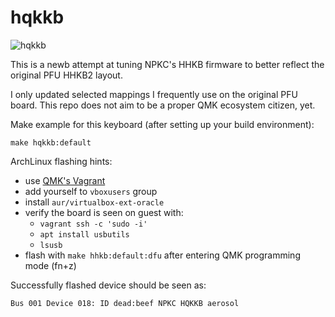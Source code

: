 # hqkkb

![hqkkb](https://user-images.githubusercontent.com/173738/71843051-51f52e00-30c3-11ea-9bc8-2feae2ac355f.jpeg)

This is a newb attempt at tuning NPKC's HHKB firmware to better reflect the original PFU HHKB2 layout.

I only updated selected mappings I frequently use on the original PFU board.
This repo does not aim to be a proper QMK ecosystem citizen, yet.

Make example for this keyboard (after setting up your build environment):

    make hqkkb:default

ArchLinux flashing hints:
  - use [QMK's Vagrant](https://beta.docs.qmk.fm/detailed-guides/getting_started_vagrant)
  - add yourself to `vboxusers` group
  - install `aur/virtualbox-ext-oracle`
  - verify the board is seen on guest with:
      - `vagrant ssh -c 'sudo -i'`
      - `apt install usbutils`
      - `lsusb`
  - flash with `make hhkb:default:dfu` after entering QMK programming mode (<key>fn+z</key>)

Successfully flashed device should be seen as:

```
Bus 001 Device 018: ID dead:beef NPKC HQKKB aerosol
```

